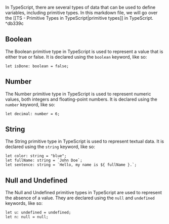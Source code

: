 
In TypeScript, there are several types of data that can be used to define variables, including primitive types. In this markdown file, we will go over the [[TS - Primitive Types in TypeScript|primitive types]] in TypeScript. ^db339c

## Boolean

The Boolean primitive type in TypeScript is used to represent a value that is either true or false. It is declared using the `boolean` keyword, like so:

```TS
let isDone: boolean = false;
```

## Number

The Number primitive type in TypeScript is used to represent numeric values, both integers and floating-point numbers. It is declared using the `number` keyword, like so:

```TS
let decimal: number = 6;
```

## String

The String primitive type in TypeScript is used to represent textual data. It is declared using the `string` keyword, like so:

```TS
let color: string = "blue";
let fullName: string = `John Doe`;
let sentence: string = `Hello, my name is ${ fullName }.`;
```

## Null and Undefined

The Null and Undefined primitive types in TypeScript are used to represent the absence of a value. They are declared using the `null` and `undefined` keywords, like so:

```TS
let u: undefined = undefined;
let n: null = null;
```

